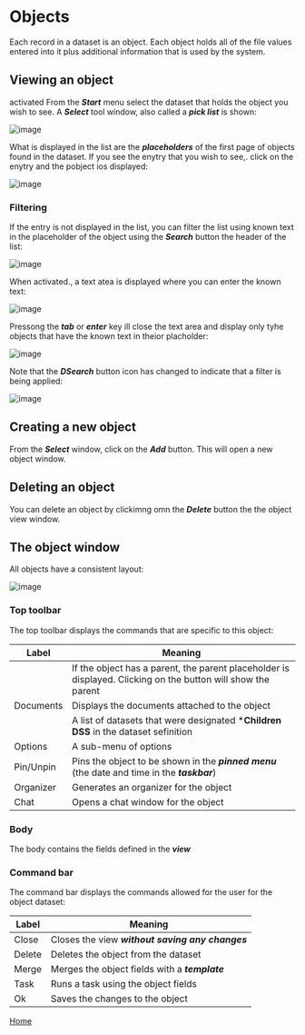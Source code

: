 # Objects

Each record in a dataset is an object.  Each object holds all of the file values entered into it plus
additional information that is used by the system.

## Viewing an object
activated
From the ***Start*** menu select the dataset that holds the object you wish to see.  A ***Select*** tool window,
also called a ***pick list*** is shown:

![image](/images/Ob1.png)

What is displayed in the list are the ***placeholders*** of the first page of objects found in the dataset.  If you see the
enytry that you wish to see,. click on the enytry and the pobject ios displayed:

![image](/images/Ob2.png)

### Filtering

If the entry is not displayed in the list, you can filter the list using known text in the placeholder of the object
using the ***Search*** button the header of the list:

![image](/images/Ob3.png)

When activated., a text atea is displayed where you can enter the known text:

![image](/images/Ob4.png)

Pressong the ***tab*** or ***enter*** key ill close the text area and display only tyhe objects that have the known
text in theior placholder:

![image](/images/Ob5.png)

Note that the ***DSearch*** button icon has changed to indicate that a filter is being applied:

![image](/images/Ob6.png)

## Creating a new object

From the ***Select*** window, click on the ***Add*** button.  This will open a new object window.

## Deleting an object

You can delete an object by clickimng omn the ***Delete*** button the the object view window.

## The object window

All objects have a consistent layout:

![image](/images/Od1.png)

### Top toolbar

The top toolbar displays the commands that are specific to this object:

|Label|Meaning|
|-|-|
|<parent>|If the object has a parent, the parent placeholder is displayed.  Clicking on the button will show the parent|
|Documents|Displays the documents attached to the object|
|<list of child datasets>|A list of datasets that were designated ***Children DSS** in the dataset sefinition|
|Options|A sub-menu of options|
|Pin/Unpin|Pins the object to be shown in the ***pinned menu*** (the date and time in the ***taskbar***)|
|Organizer|Generates an organizer for the object|
|Chat|Opens a chat window for the object|

### Body

The body contains the fields defined in the ***view***

### Command bar

The command bar displays the commands allowed for the user for the object dataset:

|Label|Meaning|
|-|-|
|Close|Closes the view ***without saving any changes***|
|Delete|Deletes the object from the dataset|
|Merge|Merges the object fields with a ***template***|
|Task|Runs a task using the object fields|
|Ok|Saves the changes to the object|


[Home](../README.md)
